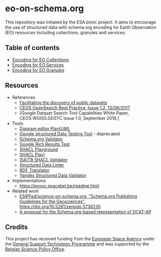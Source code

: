 # eo-on-schema.org

This repository was initiated by the ESA `EOVOC` project.  It aims to encourage the use of structured data with schema.org encoding for Earth Observation (EO) resources including collections, granules and services. 

## Table of contents

* [Encoding for EO Collections](./series/series.adoc#4-eo-collections-encoding)
* [Encoding for EO Services](./series/series.adoc#5-eo-services-and-applications-encoding) 
* [Encoding for EO Granules](./series/series.adoc#6-eo-granules-encoding) 

## Resources

* References
  * [Facilitating the discovery of public datasets](https://research.googleblog.com/2017/01/facilitating-discovery-of-public.html)
  * [CEOS OpenSearch Best Practice, Issue 1.2, 13/06/2017](http://ceos.org/document_management/Working_Groups/WGISS/Interest_Groups/OpenSearch/CEOS-OPENSEARCH-BP-V1.2.pdf) 
  * [Google Dataset Search Tool Capabilities White Paper, CEOS.WGISS.GDSTC
Issue 1.0, September 2019.]
* Tools
  * [Diagram editor PlantUML](https://plantuml-editor.kkeisuke.com/)
  * [Google structured Data Testing Tool](https://search.google.com/structured-data/testing-tool) - deprecated
  * [Schema.org Validator](https://validator.schema.org/)
  * [Google Rich Results Test](https://search.google.com/test/rich-results)
  * [SHACL Playground](https://shacl.org/playground/)
  * [SHACL Play!](https://shacl-play.sparna.fr/play/)
  * [ISAITB SHACL Validator](https://github.com/ISAITB/shacl-validator)
  * [Structured Data Linter](http://linter.structured-data.org/)
  * [RDF Translator](https://rdf-translator.appspot.com/)
  * [Yandex Structured Data Validator](https://webmaster.yandex.com/tools/microtest/)
* Implementations
  * https://eovoc.spacebel.be/readme.html
* Related work
  * [ESIPFed/science-on-schema.org, "Schema.org Publishing Guidelines for the
Geosciences"](https://github.com/ESIPFed/science-on-schema.org), https://doi.org/10.5281/zenodo.3736235
  * [A proposal for the Schema.org-based representation of DCAT-AP](https://github.com/ec-jrc/dcat-ap-to-schema-org)
  
  
## Credits

This project has received funding from the [European Space Agency](https://esa.int) under the [General Support Technology Programme](http://www.esa.int/Enabling_Support/Space_Engineering_Technology/Shaping_the_Future/About_the_General_Support_Technology_Programme_GSTP) and was supported by the [Belgian Science Policy Office](https://www.belspo.be/belspo/index_en.stm).
